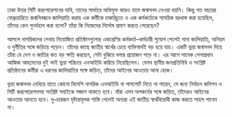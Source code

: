 ঢাকা উত্তর সিটি করপোরেশনের দাবি, তাদের সার্ভারে অভিযুক্ত কারও নামে জন্মসনদ নেওয়া হয়নি। কিন্তু গত বছরের ফেব্রুয়ারিতে জন্মনিবন্ধনে জালিয়াতি করায় এক কর্মীকে চাকরিচ্যুত ও এক কর্মকর্তাকে সাময়িক বরখাস্ত করা হয়েছিল, তাঁদের কেন পুনর্বহাল করা হলো? তাঁরা কি নিজেদের নির্দোষ প্রমাণ করতে পেরেছেন?

আসলে নাগরিকদের সেবায় নিয়োজিত প্রতিষ্ঠানগুলোর একশ্রেণির কর্মকর্তা–কর্মচারী সুযোগ পেলেই নানা জালিয়াতি, অনিয়ম ও দুর্নীতির সঙ্গে জড়িয়ে পড়েন। তাঁদের কাছে জাতীয় স্বার্থের চেয়ে ব্যক্তিস্বার্থই বড় হয়ে যায়। একটি ভুয়া জন্মসনদ দিয়ে তাঁরা যে দেশ ও জাতির কত বড় ক্ষতি করছেন, সেটা বুঝিয়ে বলার প্রয়োজন পড়ে না। এর আগে সাবেক সেনাপ্রধান আজিজ আহমেদের দুই ভাই ভুয়া পরিচয়ে এনআইডি করিয়ে নিয়েছিলেন। যেসব স্থানীয় জনপ্রতিনিধি ও সংশ্লিষ্ট প্রতিষ্ঠানের কর্মীরা এ ধরনের জালিয়াতির সঙ্গে জড়িত, তাঁদের আইনের আওতায় আনা হোক।

ভুয়া জন্মসনদ দেখিয়ে যাতে কোনো বিদেশি নাগরিক এনআইডি বা পাসপোর্ট নিতে না পারেন, সে জন্য নির্বাচন কমিশন ও সিটি করপোরেশনসহ সংশ্লিষ্ট সবাইকে সজাগ থাকতে হবে। যাঁরা এসব অপকর্মের সঙ্গে জড়িত, তাঁদেরও আইনের আওতায় আনতে হবে। দু–চারজন দৃষ্টান্তমূলক শাস্তি পেলেই অন্যরা এই জাতীয় স্বার্থবিরোধী কাজ করতে সাহস পাবেন না।
